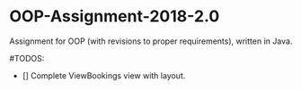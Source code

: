 # OOP-Assignment-2018-2.0
Assignment for OOP (with revisions to proper requirements), written in Java. 

#TODOS:
- [] Complete ViewBookings view with layout.